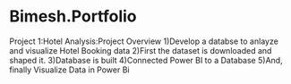 # Bimesh.Portfolio

Project 1:Hotel Analysis:Project Overview 
1)Develop a databse to anlayze and visualize Hotel Booking data
2)First the dataset is downloaded and shaped it.
3)Database is built
4)Connected Power BI to a Database
5)And, finally Visualize Data in Power Bi
